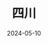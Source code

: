 ---
title: 四川
description: 高原湖泊与蓝天
coverImage: /hengtu.jpg
date: 2024-05-10
featured: true
slug: sichuan
---